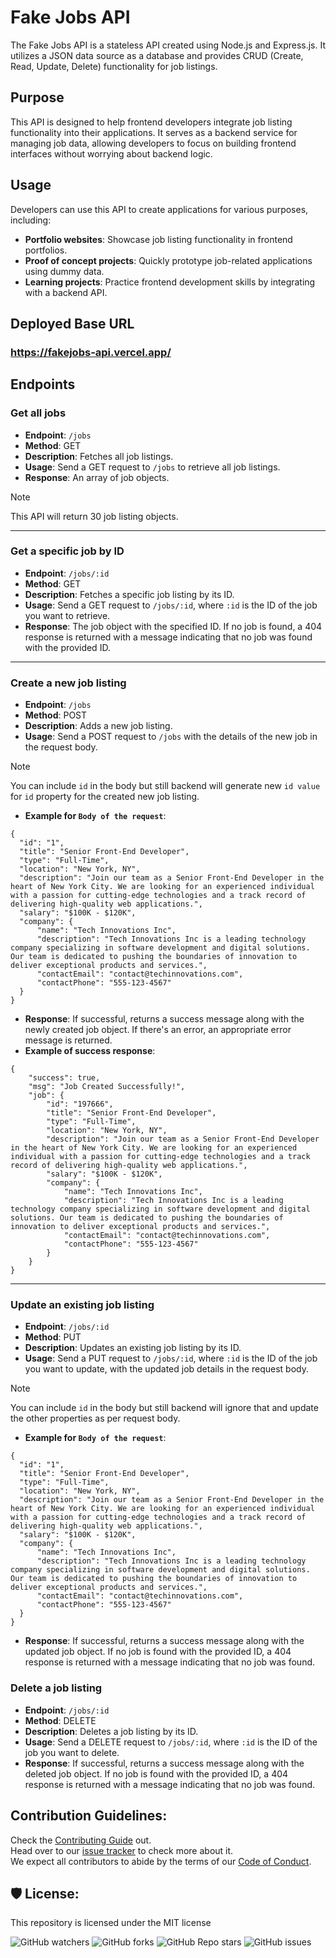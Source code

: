 # Fake Jobs API

The Fake Jobs API is a stateless API created using Node.js and Express.js. It utilizes a JSON data source as a database and provides CRUD (Create, Read, Update, Delete) functionality for job listings.

## Purpose

This API is designed to help frontend developers integrate job listing functionality into their applications. It serves as a backend service for managing job data, allowing developers to focus on building frontend interfaces without worrying about backend logic.

## Usage

Developers can use this API to create applications for various purposes, including:

- **Portfolio websites**: Showcase job listing functionality in frontend portfolios.
- **Proof of concept projects**: Quickly prototype job-related applications using dummy data.
- **Learning projects**: Practice frontend development skills by integrating with a backend API.

## Deployed Base URL

### https://fakejobs-api.vercel.app/

## Endpoints

### Get all jobs

- **Endpoint**: `/jobs`
- **Method**: GET
- **Description**: Fetches all job listings.
- **Usage**: Send a GET request to `/jobs` to retrieve all job listings.
- **Response**: An array of job objects.

> [!NOTE]
> This API will return 30 job listing objects.

-----------

### Get a specific job by ID

- **Endpoint**: `/jobs/:id`
- **Method**: GET
- **Description**: Fetches a specific job listing by its ID.
- **Usage**: Send a GET request to `/jobs/:id`, where `:id` is the ID of the job you want to retrieve.
- **Response**: The job object with the specified ID. If no job is found, a 404 response is returned with a message indicating that no job was found with the provided ID.

-----------

### Create a new job listing

- **Endpoint**: `/jobs`
- **Method**: POST
- **Description**: Adds a new job listing.
- **Usage**: Send a POST request to `/jobs` with the details of the new job in the request body.<br>
> [!NOTE]
> You can include `id` in the body but still backend will generate new `id value` for `id` property for the created new job listing.
- **Example for `Body of the request`**:
```
{
  "id": "1",
  "title": "Senior Front-End Developer",
  "type": "Full-Time",
  "location": "New York, NY",
  "description": "Join our team as a Senior Front-End Developer in the heart of New York City. We are looking for an experienced individual with a passion for cutting-edge technologies and a track record of delivering high-quality web applications.",
  "salary": "$100K - $120K",
  "company": {
      "name": "Tech Innovations Inc",
      "description": "Tech Innovations Inc is a leading technology company specializing in software development and digital solutions. Our team is dedicated to pushing the boundaries of innovation to deliver exceptional products and services.",
      "contactEmail": "contact@techinnovations.com",
      "contactPhone": "555-123-4567"
  }
}
```
- **Response**: If successful, returns a success message along with the newly created job object. If there's an error, an appropriate error message is returned.
- **Example of success response**:
```
{
    "success": true,
    "msg": "Job Created Successfully!",
    "job": {
        "id": "197666",
        "title": "Senior Front-End Developer",
        "type": "Full-Time",
        "location": "New York, NY",
        "description": "Join our team as a Senior Front-End Developer in the heart of New York City. We are looking for an experienced individual with a passion for cutting-edge technologies and a track record of delivering high-quality web applications.",
        "salary": "$100K - $120K",
        "company": {
            "name": "Tech Innovations Inc",
            "description": "Tech Innovations Inc is a leading technology company specializing in software development and digital solutions. Our team is dedicated to pushing the boundaries of innovation to deliver exceptional products and services.",
            "contactEmail": "contact@techinnovations.com",
            "contactPhone": "555-123-4567"
        }
    }
}
```
-----------

### Update an existing job listing

- **Endpoint**: `/jobs/:id`
- **Method**: PUT
- **Description**: Updates an existing job listing by its ID.
- **Usage**: Send a PUT request to `/jobs/:id`, where `:id` is the ID of the job you want to update, with the updated job details in the request body.<br>
> [!NOTE]
> You can include `id` in the body but still backend will ignore that and update the other properties as per request body.
- **Example for `Body of the request`**:
```
{
  "id": "1",
  "title": "Senior Front-End Developer",
  "type": "Full-Time",
  "location": "New York, NY",
  "description": "Join our team as a Senior Front-End Developer in the heart of New York City. We are looking for an experienced individual with a passion for cutting-edge technologies and a track record of delivering high-quality web applications.",
  "salary": "$100K - $120K",
  "company": {
      "name": "Tech Innovations Inc",
      "description": "Tech Innovations Inc is a leading technology company specializing in software development and digital solutions. Our team is dedicated to pushing the boundaries of innovation to deliver exceptional products and services.",
      "contactEmail": "contact@techinnovations.com",
      "contactPhone": "555-123-4567"
  }
}
```
- **Response**: If successful, returns a success message along with the updated job object. If no job is found with the provided ID, a 404 response is returned with a message indicating that no job was found.

### Delete a job listing

- **Endpoint**: `/jobs/:id`
- **Method**: DELETE
- **Description**: Deletes a job listing by its ID.
- **Usage**: Send a DELETE request to `/jobs/:id`, where `:id` is the ID of the job you want to delete.
- **Response**: If successful, returns a success message along with the deleted job object. If no job is found with the provided ID, a 404 response is returned with a message indicating that no job was found.

<h2>Contribution Guidelines:</h2>

Check the [Contributing Guide]() out. <br>
Head over to our [issue tracker]() to check more about it. <br>
We expect all contributors to abide by the terms of our [Code of Conduct]().
<br>

<h2>🛡️ License:</h2>

This repository is licensed under the MIT license

![GitHub watchers](https://img.shields.io/github/watchers/rakshixh/FakeJobs-Api?label=Number%20of%20Watchers&style=flat&labelColor=red&color=black)
![GitHub forks](https://img.shields.io/github/forks/rakshixh/FakeJobs-Api?label=Number%20of%20Forks&style=flat&labelColor=red&color=black)
![GitHub Repo stars](https://img.shields.io/github/stars/rakshixh/FakeJobs-Api?style=flat&label=Number%20of%20Stars&labelColor=red&color=black)
![GitHub issues](https://img.shields.io/github/issues/rakshixh/FakeJobs-Api?label=Number%20of%20Issues&labelColor=red&color=black)
